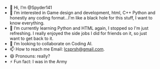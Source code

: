 - 👋 Hi, I’m @Spyder141
- 👀 I’m interested in Game design and development, html, C++ Python and honestly any coding format...I'm like a black hole for this stuff, I want to know everything.
- 🌱 I’m currently learning Python and HTML again, I stopped so I'm just refreshing. I really enjoyed the side jobs I did for friends on it, so just want to get back to it. 
- 💞️ I’m looking to collaborate on Coding AI.
- 📫 How to reach me Email: lcsprsh@gmail.com.
- 😄 Pronouns: really?
- ⚡ Fun fact: I was in the Army

<!---
Spyder141/Spyder141 is a ✨ special ✨ repository because its `README.md` (this file) appears on your GitHub profile.
You can click the Preview link to take a look at your changes.
--->
